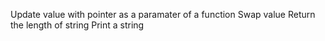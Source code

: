 Update value with pointer as a paramater of a function
Swap value
Return the length of string
Print a string
